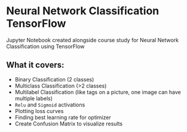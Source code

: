 # Neural Network Classification TensorFlow
Jupyter Notebook created alongside course study for Neural Network Classification using TensorFlow

## What it covers:
* Binary Classification (2 classes)
* Multiclass Classification (>2 classes)
* Multilabel Classification (like tags on a picture, one image can have multiple labels)
* `Relu` and `Sigmoid` activations
* Plotting loss curves
* Finding best learning rate for optimizer
* Create Confusion Matrix to visualize results
